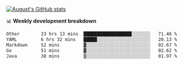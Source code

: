 
[![August's GitHub stats](https://github-readme-stats.vercel.app/api?username=zou-weidong&show_icons=true&theme=radical)](https://github.com/zou-weidong)


📊 **Weekly development breakdown**
<!--START_SECTION:waka-->

```txt
Other        23 hrs 13 mins  ██████████████████░░░░░░░   71.46 %
YAML         6 hrs 32 mins   █████░░░░░░░░░░░░░░░░░░░░   20.13 %
Markdown     52 mins         ▓░░░░░░░░░░░░░░░░░░░░░░░░   02.67 %
Go           51 mins         ▓░░░░░░░░░░░░░░░░░░░░░░░░   02.62 %
Java         38 mins         ▒░░░░░░░░░░░░░░░░░░░░░░░░   01.97 %
```

<!--END_SECTION:waka-->
